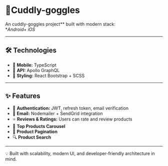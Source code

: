 # 🚀Cuddly-goggles

An cuddly-goggles project** built with modern stack:  
**Android+ iOS*  

---

## 🛠️ Technologies  

- 📱 **Mobile:** TypeScript  
- 🔗 **API:** Apollo GraphQL  
- 🎨 **Styling:** React Bootstrap + SCSS  


---

## ✨ Features  

- 🔐 **Authentication:** JWT, refresh token, email verification  
- 📧 **Email:** Nodemailer + SendGrid integration  
- ⭐ **Reviews & Ratings:** Users can rate and review products  
- 🎠 **Top Products Carousel**  
- 📄 **Product Pagination**  
- 🔍 **Product Search**  

---

💡 Built with scalability, modern UI, and developer-friendly architecture in mind.
